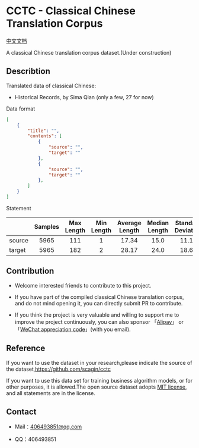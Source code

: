 # CCTC - Classical Chinese Translation Corpus

[中文文档](./README.md)

A classical Chinese translation corpus dataset.(Under construction)

## Describtion

Translated data of classical Chinese:

- Historical Records, by Sima Qian (only a few, 27 for now)

Data format

```json
[
    {
        "title": "",
        "contents": [
            {
                "source": "",
                "target": ""
            },
            {
                "source": "",
                "target": ""
            },
        ]
    }
]
```

Statement

|    |Samples|Max Length|Min Length|Average Length|Median Length|Standard Deviation|
|----|:---:|:------:|:-----:|:-------:|:-------:|:-------:|
|source|5965  |111    |1      |17.34    |15.0     |11.12    |
|target|5965  |182    |2      |28.17    |24.0     |18.62    |

## Contribution

- Welcome interested friends to contribute to this project.

- If you have part of the compiled classical Chinese translation corpus, and do not mind opening it, you can directly submit PR to contribute.

- If you think the project is very valuable and willing to support me to improve the project continuously, you can also sponsor 「[Alipay](./static/alipay.jpg)」 or 「[WeChat appreciation code](./static/wechat.jpg)」(with you email).

## Reference

If you want to use the dataset in your research,please indicate the source of the dataset,https://github.com/scagin/cctc

If you want to use this data set for training business algorithm models, or for other purposes, it is allowed.The open source dataset adopts [MIT license](.LICENSE), and all statements are in the license.

## Contact

- Mail：406493851@qq.com

- QQ：406493851
